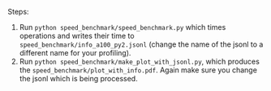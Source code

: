 Steps:

1. Run `python speed_benchmark/speed_benchmark.py` which times operations and writes their time to `speed_benchmark/info_a100_py2.jsonl` (change the name of the jsonl to a different name for your profiling).
2. Run `python speed_benchmark/make_plot_with_jsonl.py`, which produces the `speed_benchmark/plot_with_info.pdf`. Again make sure you change the jsonl which is being processed.
